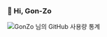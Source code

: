 
<!-- #### 🤘 Java Server Developer

* Develop a web or application server using **Java**

#### 🧑🏻‍💻 Interest

* Interested in Node.js Server
* Interested in Python and Django and Deep Learning.
* Interested in technology related to Docker and operations

#### &#x1f4c8; GitHub Stats

<!-- <a href="https://github.com/Gon-Zo/gon-zo"> -->
<!--     <img align="center" src="https://github-readme-stats.vercel.app/api?username=Gon-Zo&show_icons=true&theme=nord"/> -->
<!-- </a> -->


 ### 🤘 Hi, Gon-Zo
![GonZo 님의 GitHub 사용량 통계](https://github-readme-stats.vercel.app/api/?username=gon-zo&show_icons=true&title_color=fff&icon_color=79ff97&text_color=9f9f9f&bg_color=151515)

